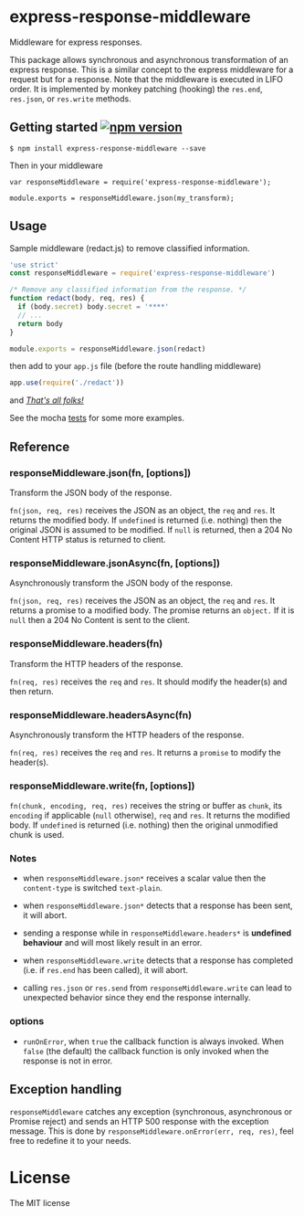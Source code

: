 # express-response-middleware

Middleware for express responses.

This package allows synchronous and asynchronous transformation of an express response. This is a similar concept to the express middleware for a request but for a response. Note that the middleware is executed in LIFO order. It is implemented by monkey patching (hooking) the `res.end`, `res.json`, or `res.write` methods.

## Getting started [![npm version](https://badge.fury.io/js/express-response-middleware.svg)](https://badge.fury.io/js/express-response-middleware)

    $ npm install express-response-middleware --save

Then in your middleware

    var responseMiddleware = require('express-response-middleware');

    module.exports = responseMiddleware.json(my_transform);

## Usage

Sample middleware (redact.js) to remove classified information.

```javascript
'use strict'
const responseMiddleware = require('express-response-middleware')

/* Remove any classified information from the response. */
function redact(body, req, res) {
  if (body.secret) body.secret = '****'
  // ...
  return body
}

module.exports = responseMiddleware.json(redact)
```

then add to your `app.js` file (before the route handling middleware)

```javascript
app.use(require('./redact'))
```

and [_That's all folks!_](https://www.youtube.com/watch?v=gBzJGckMYO4)

See the mocha [tests](https://github.com/marklai1998/express-response-middleware/tree/master/test) for some more examples.

## Reference

### responseMiddleware.json(fn, [options])

Transform the JSON body of the response.

`fn(json, req, res)` receives the JSON as an object, the `req` and `res`. It returns the modified body. If `undefined` is returned (i.e. nothing) then the original JSON is assumed to be modified. If `null` is returned, then a 204 No Content HTTP status is returned to client.

### responseMiddleware.jsonAsync(fn, [options])

Asynchronously transform the JSON body of the response.

`fn(json, req, res)` receives the JSON as an object, the `req` and `res`. It returns a promise to a modified body. The promise returns an `object.` If it is `null` then a 204 No Content is sent to the client.

### responseMiddleware.headers(fn)

Transform the HTTP headers of the response.

`fn(req, res)` receives the `req` and `res`. It should modify the header(s) and then return.

### responseMiddleware.headersAsync(fn)

Asynchronously transform the HTTP headers of the response.

`fn(req, res)` receives the `req` and `res`. It returns a `promise` to modify the header(s).

### responseMiddleware.write(fn, [options])

`fn(chunk, encoding, req, res)` receives the string or buffer as `chunk`, its `encoding` if applicable (`null` otherwise), `req` and `res`. It returns the modified body. If `undefined` is returned (i.e. nothing) then the original unmodified chunk is used.

### Notes

- when `responseMiddleware.json*` receives a scalar value then the `content-type` is switched `text-plain`.

- when `responseMiddleware.json*` detects that a response has been sent, it will abort.

- sending a response while in `responseMiddleware.headers*` is **undefined behaviour** and will most likely result in an error.

- when `responseMiddleware.write` detects that a response has completed (i.e. if `res.end` has been called), it will abort.

- calling `res.json` or `res.send` from `responseMiddleware.write` can lead to unexpected behavior since they end the response internally.

### options

- `runOnError`, when `true` the callback function is always invoked. When `false` (the default) the callback function is only invoked when the response is not in error.

## Exception handling

`responseMiddleware` catches any exception (synchronous, asynchronous or Promise reject) and sends an HTTP 500 response with the exception message. This is done by `responseMiddleware.onError(err, req, res)`, feel free to redefine it to your needs.

# License

The MIT license
